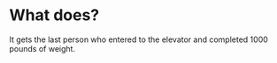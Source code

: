 # What does?

It gets the last person who entered to the elevator and completed 1000 pounds of weight.



